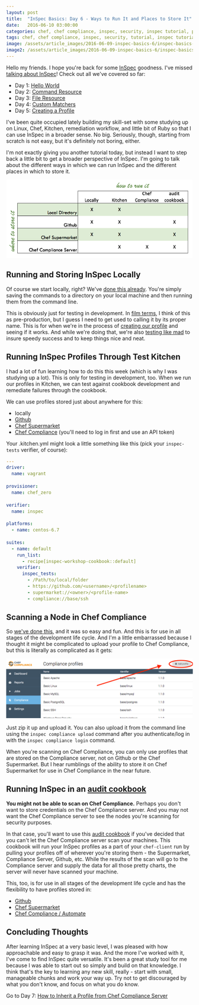 ```yaml
---
layout: post
title:  "InSpec Basics: Day 6 - Ways to Run It and Places to Store It"
date:   2016-06-10 03:00:00
categories: chef, chef compliance, inspec, security, inspec tutorial, profile, kitchen, cookbook
tags: chef, chef compliance, inspec, security, tutorial, inspec tutorial, profile, kitchen, cookbook
image: /assets/article_images/2016-06-09-inspec-basics-6/inspec-basics-6.jpg
image2: /assets/article_images/2016-06-09-inspec-basics-6/inspec-basics-6-mobile.jpg
---
```

Hello my friends. I hope you're back for some [InSpec](https://github.com/chef/inspec) goodness. I've missed [talking about InSpec](http://www.anniehedgie.com/inspec-basics-1)! Check out all we've covered so far:

  - Day 1: [Hello World](http://www.anniehedgie.com/inspec-basics-1) 
  - Day 2: [Command Resource](http://www.anniehedgie.com/inspec-basics-2)
  - Day 3: [File Resource](http://www.anniehedgie.com/inspec-basics-3)
  - Day 4: [Custom Matchers](http://www.anniehedgie.com/inspec-basics-4)
  - Day 5: [Creating a Profile](http://www.anniehedgie.com/inspec-basics-5)

I've been quite occupied lately building my skill-set with some studying up on Linux, Chef, Kitchen, remediation workflow, and little bit of Ruby so that I can use InSpec in a broader sense. No big. Seriously, though, starting from scratch is not easy, but it's definitely not boring, either. 

I'm not exactly giving you another tutorial today, but instead I want to step back a little bit to get a broader perspective of InSpec. I'm going to talk about the different ways in which we can run InSpec and the different places in which to store it. 

![](/assets/article_images/2016-06-09-inspec-basics-6/whereandhow.png)

## Running and Storing InSpec Locally
Of course we start locally, right? We've [done this already](http://www.anniehedgie.com/inspec-basics-1). You're simply saving the commands to a directory on your local machine and then running them from the command line.

This is obviously just for testing in development. In [film terms](http://www.anniehedgie.com/introduction), I think of this as pre-production, but I guess I need to get used to calling it by its proper name. This is for when we're in the process of [creating our profile](http://www.anniehedgie.com/inspec-basics-5) and seeing if it works. And while we're doing that, we're also [testing like mad](http://www.anniehedgie.com/red-green-refactor) to insure speedy success and to keep things nice and neat.

## Running InSpec Profiles Through Test Kitchen 
I had a lot of fun learning how to do this this week (which is why I was studying up a lot). This is only for testing in development, too. When we run our profiles in Kitchen, we can test against cookbook development and remediate failures through the cookbook.

We can use profiles stored just about anywhere for this: 

  - locally
  - [Github](https://github.com/)
  - [Chef Supermarket](https://supermarket.chef.io)
  - [Chef Compliance](http://www.anniehedgie.com/tour-of-chef-compliance) (you'll need to log in first and use an API token)
  
  Your .kitchen.yml might look a little something like this (pick your `inspec-tests` verifier, of course):

```yaml
---
driver:
  name: vagrant

provisioner:
  name: chef_zero

verifier: 
  name: inspec

platforms:
  - name: centos-6.7

suites:
  - name: default
    run_list:
      - recipe[inspec-workshop-cookbook::default]
    verifier:
      inspec_tests:
        - /Path/to/local/folder
        - https://github.com/<username>/<profilename>
        - supermarket://<owner>/<profile-name>
        - compliance://base/ssh
```

## Scanning a Node in Chef Compliance
So [we've done this](http://www.anniehedgie.com/tour-of-chef-compliance), and it was so easy and fun. And this is for use in all stages of the development life cycle. And I'm a little embarrassed because I thought it might be complicated to upload your profile to Chef Compliance, but this is literally as complicated as it gets:

![](/assets/article_images/2016-06-09-inspec-basics-6/upload.png)

Just zip it up and upload it. You can also upload it from the command line using the `inspec compliance upload` command after you authenticate/log in with the `inspec compliance login` command.

When you're scanning on Chef Compliance, you can only use profiles that are stored on the Compliance server, not on Github or the Chef Supermarket. But I hear rumblings of the ability to store it on Chef Supermarket for use in Chef Compliance in the near future.

## Running InSpec in an [audit cookbook](https://github.com/chef-cookbooks/audit)
**You might not be able to scan on Chef Compliance.** Perhaps you don't want to store credentials on the Chef Compliance server. And you may not want the Chef Compliance server to see the nodes you're scanning for security purposes. 

In that case, you'll want to use this [audit cookbook](https://github.com/chef-cookbooks/audit) if you've decided that you can't let the Chef Compliance server scan your machines. This cookbook will run your InSpec profiles as a part of your `chef-client` run by pulling your profiles off of wherever you're storing them - the Supermarket, Compliance Server, Github, etc. While the results of the scan will go to the Compliance server and supply the data for all those pretty charts, the server will never have scanned your machine.

This, too, is for use in all stages of the development life cycle and has the flexibility to have profiles stored in: 

  - [Github](https://github.com/)
  - [Chef Supermarket](https://supermarket.chef.io)
  - [Chef Compliance / Automate](http://www.anniehedgie.com/tour-of-chef-compliance)

## Concluding Thoughts
After learning InSpec at a very basic level, I was pleased with how approachable and easy to grasp it was. And the more I've worked with it, I've come to find InSpec quite versatile. It's been a great study tool for me because I was able to start out so simply and build on that knowledge. I think that's the key to learning any new skill, really - start with small, manageable chunks and work your way up. Try not to get discouraged by what you don't know, and focus on what you do know. 

Go to Day 7: [How to Inherit a Profile from Chef Compliance Server](http://www.anniehedgie.com/inspec-basics-7)